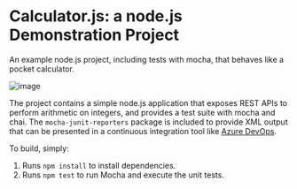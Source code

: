 Calculator.js: a node.js Demonstration Project
==============================================
An example node.js project, including tests with mocha, that behaves like
a pocket calculator.

![image](https://github.com/muhammad-anas17/calculator/assets/134631504/3dfd87f2-13bd-4ee9-b040-85e14dcef077)

The project contains a simple node.js application that exposes REST APIs
to perform arithmetic on integers, and provides a test suite with mocha
and chai.  The `mocha-junit-reporters` package is included to provide XML
output that can be presented in a continuous integration tool like
[Azure DevOps](https://azure.com/devops).

To build, simply:

1. Runs `npm install` to install dependencies.
2. Runs `npm test` to run Mocha and execute the unit tests.

